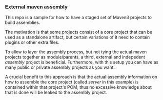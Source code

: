 ### External maven assembly

This repo is a sample for how to have a staged set of Maven3 projects to build assemblies.

The motivation is that some projects consist of a core project that can be used as a standalone artifact, but certain variations of it need to contain plugins or other extra files.

To allow to layer the assembly process, but not tying the actual maven projects together as module/parents, a third, external and indepedent _assembly_ project is beneficial. Furthermore, with this setup you can have as many public or private assembly projects as you want.

A crucial benefit to this approach is that the actual assembly information on how to assemble the core project (called _server_ in this example) is contained within that project's POM, thus no excessive knowledge about that is done will be leaked to the assembly project.